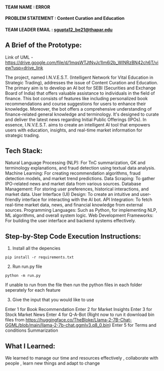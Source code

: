 #### TEAM NAME : ERROR

#### PROBLEM STATEMENT : Content Curation and Education

#### TEAM LEADER EMAIL : sgupta12_be21@thapar.edu

## A Brief of the Prototype:

Link of UML - https://drive.google.com/file/d/1mqsWTJtNvJc1Im6i2b_WlNRzBN42ch6T/view?usp=drive_link

The project, named I.N.V.E.S.T. (Intelligent Network for Vital Education in Strategic Trading), addresses the issue of Content Curation and Education. The primary aim is to develop an AI bot for SEBI (Securities and Exchange Board of India) that offers valuable assistance to individuals in the field of finance. This bot consists of features like including personalized book recommendations and course suggestions for users to enhance their knowledge.
Moreover, the bot offers a comprehensive understanding of finance-related general knowledge and terminology. It's designed to curate and deliver the latest news regarding Initial Public Offerings (IPOs). In essence, I.N.V.E.S.T. aims to create an intelligent AI tool that empowers users with education, insights, and real-time market information for strategic trading.

## Tech Stack:

Natural Language Processing (NLP): For TnC summarization, GK and terminology explanations, and fraud detection using textual data analysis.
Machine Learning: For creating recommendation algorithms, fraud detection models, and market trend predictions.
Data Scraping: To gather IPO-related news and market data from various sources.
Database Management: For storing user preferences, historical interactions, and market data.
User Interface (UI) Design: To create an intuitive and user-friendly interface for interacting with the AI bot.
API Integration: To fetch real-time market data, news, and financial knowledge from external sources.
Programming Languages: Such as Python, for implementing NLP, ML algorithms, and overall system logic.
Web Development Frameworks: For building the user interface and backend systems effectively.

## Step-by-Step Code Execution Instructions:

1. Install all the depencies

`pip install -r requirements.txt`

2. Run run.py file

`python -m run.py`

If unable to run from the file then run the python files in each folder seperately for each feature

3. Give the input that you would like to use

Enter 1 for Book Recommendation
Enter 2 for Market Insights
Enter 3 for Stock Market News
Enter 4 for Q-A-Bot (Right now to run it download bin files from https://huggingface.co/TheBloke/Llama-2-7B-Chat-GGML/blob/main/llama-2-7b-chat.ggmlv3.q8_0.bin)
Enter 5 for Terms and conditions Summarization

## What I Learned:

We learned to manage our time and resources effectively , collaborate with people , learn new things and adapt to change
